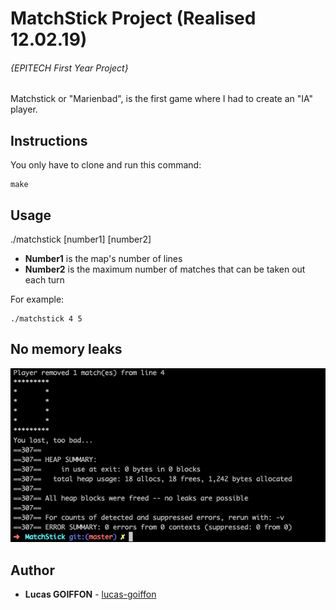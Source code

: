 # MatchStick Project (Realised 12.02.19)
###### {EPITECH First Year Project}

Matchstick or "Marienbad", is the first game where I had to create an "IA" player.

## Instructions
You only have to clone and run this command:
```
make
```

## Usage
./matchstick [number1] [number2]

- **Number1** is the map's number of lines
- **Number2** is the maximum number of matches that can be taken out each turn

For example:
```
./matchstick 4 5
```

## No memory leaks
![Valgrind Screenshot](/bonus/screenshots/valgrind.png?raw=true "Valgrind Screenshot")

## Author
* **Lucas GOIFFON** - [lucas-goiffon](https://github.com/lucas-goiffon)
